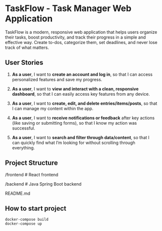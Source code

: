 # TaskFlow - Task Manager Web Application

TaskFlow is a modern, responsive web application that helps users organize their tasks, boost productivity, and track their progress in a simple and effective way. Create to-dos, categorize them, set deadlines, and never lose track of what matters.

## User Stories

1. **As a user**, I want to **create an account and log in**, so that I can access personalized features and save my progress.

2. **As a user**, I want to **view and interact with a clean, responsive dashboard**, so that I can easily access key features from any device.

3. **As a user**, I want to **create, edit, and delete entries/items/posts**, so that I can manage my content within the app.

4. **As a user**, I want to **receive notifications or feedback** after key actions (like saving or submitting forms), so that I know my action was successful.

5. **As a user**, I want to **search and filter through data/content**, so that I can quickly find what I’m looking for without scrolling through everything.

## Project Structure

/frontend # React frontend

/backend # Java Spring Boot backend

README.md

## How to start project

```
docker-compose build
docker-compose up 
```
